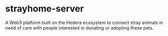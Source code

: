 # strayhome-server
A Web3 platform built on the Hedera ecosystem to connect stray animals in need of care with people interested in donating or adopting these pets.
